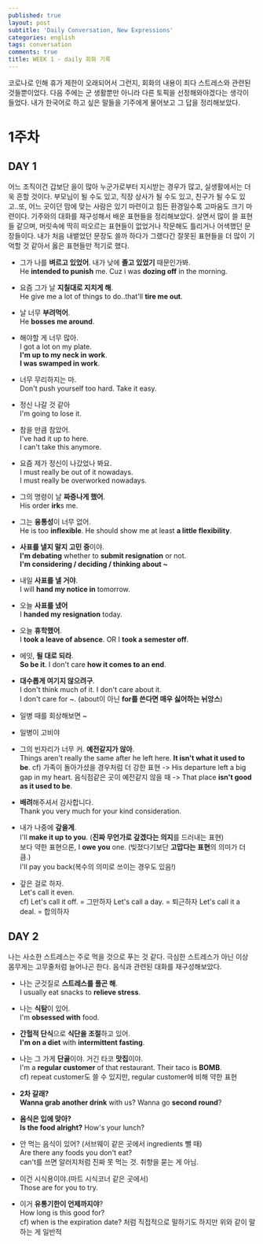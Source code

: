 ```yaml
---
published: true
layout: post
subtitle: 'Daily Conversation, New Expressions'
categories: english
tags: conversation
comments: true
title: WEEK 1 - daily 회화 기록
---
```

코로나로 인해 휴가 제한이 오래되어서 그런지, 회화의 내용이 죄다 스트레스와 관련된 것들뿐이었다. 다음 주에는 군 생활뿐만 아니라 다른 토픽을 선정해와야겠다는 생각이 들었다. 내가 한국어로 하고 싶은 말들을 기주에게 물어보고 그 답을 정리해보았다.

# 1주차

## DAY 1
어느 조직이건 갑보단 을이 많아 누군가로부터 지시받는 경우가 많고, 실생활에서는 더욱 흔할 것이다. 부모님이 될 수도 있고, 직장 상사가 될 수도 있고, 친구가 될 수도 있고..또, 어느 곳이던 맘에 맞는 사람은 있기 마련이고 힘든 환경일수록 고마움도 크기 마련이다. 기주와의 대화를 재구성해서 배운 표현들을 정리해보았다. 살면서 많이 쓸 표현들 같으며, 머릿속에 딱히 떠오르는 표현들이 없었거나 작문해도 틀리거나 어색했던 문장들이다. 내가 처음 내뱉었던 문장도 쓸까 하다가 그랬다간 잘못된 표현들을 더 많이 기억할 것 같아서 옳은 표현들만 적기로 했다. 

- 그가 나를 **벼르고 있었어**. 내가 낮에 **졸고 있었기** 때문인가봐.  
He **intended to punish** me. Cuz i was **dozing off** in the morning.

- 요즘 그가 날 **지칠대로 지치게 해**.  
He give me a lot of things to do..that'll **tire me out**.  

- 날 너무 **부려먹어**.  
He **bosses me around**.  

- 해야할 게 너무 많아.  
I got a lot on my plate.  
**I'm up to my neck in work**.  
**I was swamped in work**.

- 너무 무리하지는 마.  
Don't push yourself too hard. Take it easy.

- 정신 나갈 것 같아  
I'm going to lose it.

- 참을 만큼 참았어.  
I've had it up to here.  
I can't take this anymore.

- 요즘 제가 정신이 나갔었나 봐요.  
I must really be out of it nowadays.  
I must really be overworked nowadays.

- 그의 명령이 날 **짜증나게 했어**.  
His order **irk**s me.

- 그는 **융통성**이 너무 없어.  
He is too **inflexible**. He should show me at least **a little flexibility**. 

- **사표를 낼지 말지 고민 중**이야.  
**I'm debating** whether to **submit resignation** or not.  
**I'm considering / deciding / thinking about ~**  

- 내일 **사표를 낼 거야**.  
I will **hand my notice in** tomorrow.  
- 오늘 **사표를 냈어**  
I **handed my resignation** today.  
- 오늘 **휴학했어**.  
I **took a leave of absence**. OR   I **took a semester off**.  

- 에잇, **될 대로 되라**.  
**So be it**. I don't care **how it comes to an end**.  

- **대수롭게 여기지 않으려구**.  
I don't think much of it. I don't care about it.  
I don't care for ~. (about이 아닌 **for를 쓴다면 매우 싫어하는 뉘앙스**)

- 일병 때를 회상해보면 ~

- 일병이 고비야

- 그의 빈자리가 너무 커. **예전같지가 않아**.  
Things aren't really the same after he left here. **It isn't what it used to be**.
cf) 가족이 돌아가셨을 경우처럼 더 강한 표현 -> His departure left a big gap in my heart.
	음식점같은 곳이 예전같지 않을 때 -> That place **isn't good as it used to be**.

- **배려**해주셔서 감사합니다.  
Thank you very much for your kind consideration.

- 내가 나중에 **갚을게**.  
I'll **make it up to you**. (**진짜 무언가로 갚겠다는 의지**를 드러내는 표현)  
보다 약한 표현으론, I **owe you** one. (빚졌다기보단 **고맙다는 표현**의 의미가 더 큼.)  
I'll pay you back(복수의 의미로 쓰이는 경우도 있음!)  

- 갚은 걸로 하자.  
Let's call it even.  
cf)	 Let's call it off. = 그만하자 Let's call a day. = 퇴근하자 Let's call it a deal.  = 합의하자
     
## DAY 2
나는 사소한 스트레스는 주로 먹을 것으로 푸는 것 같다. 극심한 스트레스가 아닌 이상 몸무게는 고무줄처럼 늘어나곤 한다. 음식과 관련된 대화를 재구성해보았다.

- 나는 군것질로 **스트레스를 풀곤 해**.  
I usually eat snacks to **relieve stress**.

- 나는 **식탐**이 있어.  
I'm **obsessed with** food.

- **간헐적 단식**으로 **식단을 조절**하고 있어.  
**I'm on a diet** with **intermittent fasting**.

- 나는 그 가게 **단골**이야. 거긴 타코 **맛집**이야.  
I'm a **regular customer** of that restaurant. Their taco is **BOMB**.  
cf) repeat customer도 쓸 수 있지만, regular customer에 비해 약한 표현

- **2차 갈래?**  
**Wanna grab another drink** with us? Wanna go **second round**?

- **음식은 입에 맞아?**  
**Is the food alright?** How's your lunch?

- 안 먹는 음식이 있어? (서브웨이 같은 곳에서 ingredients 뺄 때)  
Are there any foods you don't eat?  
can't를 쓰면 알러지처럼 진짜 못 먹는 것. 취향을 묻는 게 아님.

- 이건 시식용이야.(마트 시식코너 같은 곳에서)  
Those are for you to try.

- 이거 **유통기한이 언제까지야**?  
How long is this good for?  
cf) when is the expiration date? 처럼 직접적으로 말하기도 하지만 위와 같이 말하는 게 일반적
